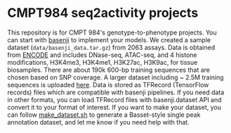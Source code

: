 # CMPT984 seq2activity projects

This repository is for CMPT 984's genotype-to-phenotype projects. You can start with [basenji](https://github.com/calico/basenji/tree/master) to implement your models. 
We created a sample dataset (```data/basenji_data.tar.gz```) from 2063 assays. Data is obtained from [ENCODE](https://www.encodeproject.org/search/?type=Experiment&control_type!=*&status=released&perturbed=false) and includes DNase-seq, ATAC-seq, and 4 histone modifications, H3K4me3, H3K4me1, H3K27ac, H3K9ac, for tissue biosamples. There are about 190k 600-bp training sequences that are chosen based on SNP coverage. A larger dataset including ~ 2.5M training sequences is uploaded [here](https://drive.google.com/file/d/1KlibNwmethPUv9vsfYTrnFEh3vKFebQW/view?usp=sharing). Data is stored as TFRecord (TensorFlow records) files which are compatible with basenji pipelines. If you need data in other formats, you can load TFRecord files with basenji.dataset API and convert it to your format of interest. If you want to make your dataset, you can follow [make_dataset.sh](https://github.com/calico/basenji/tree/master/manuscripts/basset) to generate a Basset-style single peak annotation dataset, and let me know if you need help with that.


